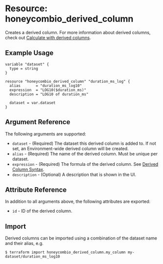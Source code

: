 # Resource: honeycombio_derived_column

Creates a derived column. For more information about derived columns, check out [Calculate with derived columns](https://docs.honeycomb.io/working-with-your-data/customizing-your-query/derived-columns/).

## Example Usage

```hcl
variable "dataset" {
  type = string
}

resource "honeycombio_derived_column" "duration_ms_log" { 
  alias       = "duration_ms_log10"
  expression  = "LOG10($duration_ms)"
  description = "LOG10 of duration_ms"

  dataset = var.dataset
}
```

## Argument Reference

The following arguments are supported:

* `dataset` - (Required) The dataset this derived column is added to. If not set, an Environment-wide derived column will be created.
* `alias` - (Required) The name of the derived column. Must be unique per dataset.
* `expression` - (Required) The formula of the derived column. See [Derived Column Syntax](https://docs.honeycomb.io/reference/derived-column-formula/syntax/).
* `description` - (Optional) A description that is shown in the UI.

## Attribute Reference

In addition to all arguments above, the following attributes are exported:

* `id` - ID of the derived column.

## Import

Derived columns can be imported using a combination of the dataset name and their alias, e.g.

```
$ terraform import honeycombio_derived_column.my_column my-dataset/duration_ms_log10
```
